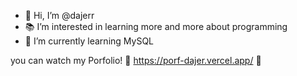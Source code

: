 - 👋 Hi, I’m @dajerr
- 📚 I’m interested in learning more and more about programming
- 🌱 I’m currently learning MySQL

you can watch my Porfolio! 👀 https://porf-dajer.vercel.app/ 👀
